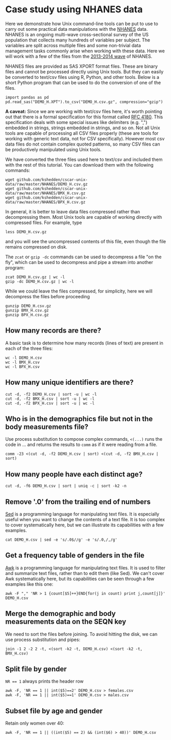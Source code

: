 Case study using NHANES data
============================

Here we demonstrate how Unix command-line tools can be put to use
to carry out some practical data manipulations with the
[NHANES](https://www.cdc.gov/nchs/nhanes/index.htm) data.
NHANES is an ongoing multi-wave cross-sectional survey of the US
population that collects many hundreds of variables per subject.
The variables are split across multiple files and some non-trivial
data management tasks commonly arise when working with these data.
Here we will work with a few of the files from the
[2013-2014 wave](https://wwwn.cdc.gov/nchs/nhanes/search/datapage.aspx?Component=Demographics&CycleBeginYear=2013)
of NHANES.

NHANES files are provided as SAS XPORT format files.  These are binary files and cannot
be processed directly using Unix tools.  But they can easily be converted to text/csv files using
R, Python, and other tools.  Below is a short Python program that can be used to do
the conversion of one of the files.

```
import pandas as pd
pd.read_sas("DEMO_H.XPT").to_csv("DEMO_H.csv.gz", compression="gzip")
```

**A caveat:** Since we are working with text/csv files here, it's worth pointing out that there
is a formal specification for this format called [RFC 4180](https://tools.ietf.org/html/rfc4180).
This specification deals with some special issues like delimiters (e.g. ",") embedded in strings,
strings embedded in strings, and so on.  Not
all Unix tools are capable of processing all CSV files properly (these are tools
for working with generic text data, not for CSV specifically).  However most csv data files do
not contain complex quoted patterns, so many CSV files can be productively manipulated
using Unix tools.

We have converted the three files used here to text/csv and included them with the rest
of this tutorial.  You can download them with the following commands:

```
wget github.com/kshedden/cscar-unix-data/raw/master/NHANES/DEMO_H.csv.gz
wget github.com/kshedden/cscar-unix-data/raw/master/NHANES/BMX_H.csv.gz
wget github.com/kshedden/cscar-unix-data/raw/master/NHANES/BPX_H.csv.gz
```

In general, it is better to leave data files compressed rather than decompressing
them.  Most Unix tools are capable of working directly with compressed files.  For
example, type

```
less DEMO_H.csv.gz
```

and you will see the uncompressed contents of this file, even though the file remains
compressed on disk.

The `zcat` or `gzip -dc` commands can be used to decompress a file "on the fly", which
can be used to decompress and pipe a stream into another program:

```
zcat DEMO_H.csv.gz | wc -l
gzip -dc DEMO_H.csv.gz | wc -l
```

While we could leave the files compressed, for simplicity, here we will decompress the files
before proceeding

```
gunzip DEMO_H.csv.gz
gunzip BMX_H.csv.gz
gunzip BPX_H.csv.gz
```

## How many records are there?

A basic task is to determine how many records (lines of text) are present in
each of the three files:

```
wc -l DEMO_H.csv
wc -l BMX_H.csv
wc -l BPX_H.csv
```

## How many unique identifiers are there?

```
cut -d, -f2 DEMO_H.csv | sort -u | wc -l
cut -d, -f2 BMX_H.csv | sort -u | wc -l
cut -d, -f2 BPX_H.csv | sort -u | wc -l
```

## Who is in the demographics file but not in the body measurements file?

Use process substitution to compose complex commands, `<(...)` runs the
code in ... and returns the results to `comm` as if it were reading
from a file.

```
comm -23 <(cut -d, -f2 DEMO_H.csv | sort) <(cut -d, -f2 BMX_H.csv | sort)
```

## How many people have each distinct age?

```
cut -d, -f6 DEMO_H.csv | sort | uniq -c | sort -k2 -n
```

## Remove '.0' from the trailing end of numbers

[Sed](https://www.gnu.org/software/sed/) is a programming language
for manipulating text files.  It is especially useful when you
want to change the contents of a text file. It is too complex to cover systematically
here, but we can illustrate its capabilities with a few examples.

```
cat DEMO_H.csv | sed -e 's/.0$//g' -e 's/.0,/,/g'
```

## Get a frequency table of genders in the file

[Awk](https://www.gnu.org/software/gawk/manual/gawk.html) is a programming
language for manipulating text files.  It is used to filter and summarize
text files, rather than to edit them (like Sed).  We can't cover Awk systematically
here, but its capabilities can be seen through a few examples like
this one:

```
awk -F "," 'NR > 1 {count[$5]++}END{for(j in count) print j,count[j]}' DEMO_H.csv
```

## Merge the demographic and body measurements data on the SEQN key

We need to sort the files before joining. To avoid hitting the disk,
we can use process substitution and pipes:

```
join -1 2 -2 2 -t, <(sort -k2 -t, DEMO_H.csv) <(sort -k2 -t, BMX_H.csv)
```

## Split file by gender

`NR == 1` always prints the header row

```
awk -F, 'NR == 1 || int($5)==2' DEMO_H.csv > females.csv
awk -F, 'NR == 1 || int($5)==1' DEMO_H.csv > males.csv
```

## Subset file by age and gender

Retain only women over 40:

```
awk -F, 'NR == 1 || ((int($5) == 2) && (int($6) > 40))' DEMO_H.csv
```

